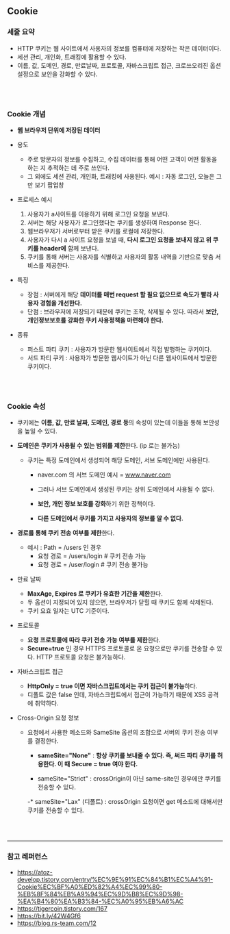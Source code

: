 ## Cookie



### 세줄 요약

* HTTP 쿠키는 웹 사이트에서 사용자의 정보를 컴퓨터에 저장하는 작은 데이터이다. 
* 세션 관리, 개인화, 트래킹에 활용할 수 있다.
* 이름, 값, 도메인, 경로, 만료날짜, 프로토콜, 자바스크립트 접근, 크로쓰오리진 옵션 설정으로 보안을 강화할 수 있다.

<br/>
<br/>



### Cookie 개념


* **웹 브라우저 단위에 저장된 데이터**
* 용도
  * 주로 방문자의 정보를 수집하고, 수집 데이터를 통해 어떤 고객이 어떤 활동을 하는 지 추적하는 데 주로 쓰인다.
  * 그 외에도 세션 관리, 개인화, 트래킹에 사용된다. 예시 : 자동 로그인, 오늘은 그만 보기 팝업창
* 프로세스 예시
  1. 사용자가 a사이트를 이용하기 위해 로그인 요청을 보낸다.
  2. 서버는 해당 사용자가 로그인했다는 쿠키를 생성하여 Response 한다.
  3. 웹브라우저가 서버로부터 받은 쿠키를 로컬에 저장한다.
  4. 사용자가 다시 a 사이트 요청을 보낼 때, **다시 로그인 요청을 보내지 않고 위 쿠키를 header에** 함께 보낸다.
  5. 쿠키를 통해 서버는 사용자를 식별하고 사용자의 활동 내역을 기반으로 맞춤 서비스를 제공한다. 

* 특징
  * 장점 : 서버에게 해당 **데이터를 매번 request 할 필요 없으므로 속도가 빨라 사용자 경험을 개선한다.**
  * 단점 : 브라우저에 저장되기 때문에 쿠키는 조작, 삭제될 수 있다. 따라서 **보안, 개인정보보호를 강화한 쿠키 사용정책을 마련해야 한다.** 
* 종류
  - 퍼스트 파티 쿠키 : 사용자가 방문한 웹사이트에서 직접 발행하는 쿠키이다.
  - 서드 파티 쿠키 : 사용자가 방문한 웹사이트가 아닌 다른 웹사이트에서 방문한 쿠키이다.

<br/>
<br/>


### Cookie 속성

- 쿠키에는 **이름, 값, 만료 날짜, 도메인, 경로 등**의 속성이 있는데 이들을 통해 보안성을 높일 수 있다.

- **도메인은 쿠키가 사용될 수 있는 범위를 제한**한다. (ip 로는 불가능)

  - 쿠키는 특정 도메인에서 생성되어 해당 도메인, 서브 도메인에만 사용된다. 

    - naver.com 의 서브 도메인 예시 = www.naver.com
    - 그러나 서브 도메인에서 생성된 쿠키는 상위 도메인에서 사용될 수 없다. 

    - **보안, 개인 정보 보호를 강화**하기 위한 정책이다. 
    - **다른 도메인에서 쿠키를 가지고 사용자의 정보를 알 수 없다.**

- **경로를 통해 쿠키 전송 여부를 제한**한다.
  - 예시 : Path = /users 인 경우
    - 요청 경로 = /users/login # 쿠키 전송 가능
    - 요청 경로 = /user/login # 쿠키 전송 불가능

* 만료 날짜

  * **MaxAge, Expires 로 쿠키가 유효한 기간을 제한**한다. 
  * 두 옵션이 지정되어 있지 않으면, 브라우저가 닫힐 때 쿠키도 함께 삭제된다.
  * 쿠키 요효 일자는 UTC 기준이다.

* 프로토콜

  * **요청 프로토콜에 따라 쿠키 전송 가능 여부를 제한**한다.
  * **Secure=true** 인 경우 HTTPS 프로토콜로 온 요청으로만 쿠키를 전송할 수 있다. HTTP 프로토콜 요청은 불가능하다.

* 자바스크립트 접근

  * **HttpOnly = true 이면 자바스크립트에서는 쿠키 접근이 불가능**하다. 
  * 디폴트 값은 false 인데, 자바스크립트에서 접근이 가능하기 때문에 XSS 공격에 취약하다. 

* Cross-Origin 요청 정보

  * 요청에서 사용한 메소드와 SameSite 옵션의 조합으로 서버의 쿠키 전송 여부를 결정한다.

    * **sameSite="None"** : **항상 쿠키를 보내줄 수 있다. 즉, 써드 파티 쿠키를 허용한다. 이 때 Secure = true 여야 한다.**

    * sameSite="Strict" : crossOrigin이 아닌 same-site인 경우에만 쿠키를 전송할 수 있다.

    -* sameSite="Lax" (디폴트) : crossOrigin 요청이면 get 메소드에 대해서만 쿠키를 전송할 수 있다. 

      



<br/>

<br/>



<hr/>

### 참고 레퍼런스

- https://atoz-develop.tistory.com/entry/%EC%9E%91%EC%84%B1%EC%A4%91-Cookie%EC%BF%A0%ED%82%A4%EC%99%80-%EB%8F%84%EB%A9%94%EC%9D%B8%EC%9D%98-%EA%B4%80%EA%B3%84-%EC%A0%95%EB%A6%AC
- https://tigercoin.tistory.com/167
- https://bit.ly/42W4Gf6
- https://blog.rs-team.com/12
